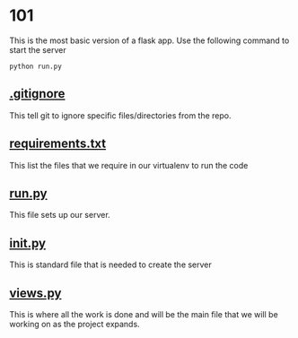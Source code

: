 # 101

This is the most basic version of a flask app. Use the following command to start the server

	python run.py

## [.gitignore](.gitignore) 

This tell git to ignore specific files/directories from the repo. 

## [requirements.txt](requirements.txt)

This list the files that we require in our virtualenv to run the code

## [run.py](run.py)

This file sets up our server.

## [__init__.py](app/__init__.py)

This is standard file that is needed to create the server

## [views.py](app/views.py)

This is where all the work is done and will be the main file that we will be working on as the project expands. 
